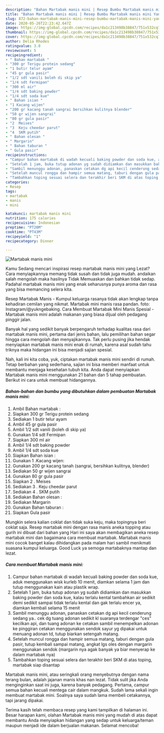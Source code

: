 ```yaml
---
description: "Bahan Martabak manis mini | Resep Bumbu Martabak manis mini Yang Menggugah Selera"
title: "Bahan Martabak manis mini | Resep Bumbu Martabak manis mini Yang Menggugah Selera"
slug: 872-bahan-martabak-manis-mini-resep-bumbu-martabak-manis-mini-yang-menggugah-selera
date: 2020-05-26T22:23:42.647Z
image: https://img-global.cpcdn.com/recipes/da1c213498b38847/751x532cq70/martabak-manis-mini-foto-resep-utama.jpg
thumbnail: https://img-global.cpcdn.com/recipes/da1c213498b38847/751x532cq70/martabak-manis-mini-foto-resep-utama.jpg
cover: https://img-global.cpcdn.com/recipes/da1c213498b38847/751x532cq70/martabak-manis-mini-foto-resep-utama.jpg
author: Delia Rhodes
ratingvalue: 3.8
reviewcount: 5
recipeingredient:
- " Bahan martabak "
- "300 gr Terigu protein sedang"
- "1 butir telur ayam"
- "45 gr gula pasir"
- "1/2 sdt vanili boleh di skip ya"
- "1/4 sdt Fermipan"
- "300 ml air"
- "1/4 sdt baking powder"
- "1/4 sdt soda kue"
- " Bahan isian "
- "1 Kacang wijen"
- "200 gr kacang tanah sangrai bersihkan kulitnya blender"
- "50 gr wijen sangrai"
- "80 gr gula pasir"
- "2  Meises"
- "3  Keju cheedar parut"
- "4  SKM putih"
- " Bahan olesan "
- " Margarin"
- " Bahan taburan "
- " Gula pasir"
recipeinstructions:
- "Campur bahan martabak di wadah kecuali baking powder dan soda kue, aduk menggunakan wisk kurleb 10 menit, diamkan selama 1 jam dan tutup menggunakan kain atau plastik wrap."
- "Setelah 1 jam, buka tutup adonan yg sudah didiamkan dan masukkan baking powder dan soda kue, kalau terlalu kental tambahkan air sedikit demi sedikit sampai tidak terlalu kental dan gak terlalu encer ya, diamkan kembali selama 15 menit"
- "Sambil menunggu adonan, panaskan cetakan dg api kecil cenderung sedang ya.. cek dg tuang adonan sedikit kl suaranya terdengar &#34;ces&#34; kecilkan api, dan tuang adonan ke cetakan sambil menempelkan adonan ke pinggiran cetakan menggunakan sendok sayur yg dipakai untuk menuang adonan td, tutup biarkan setengah matang."
- "Setelah muncul rongga dan hampir semua matang, taburi dengan gula pasir, tutup kembali sampai matang, angkat lgs oles dengan margarin menggunakan sendok (margarin nya agak banyak ya biar menyerap ke dalam martabak nya)"
- "Tambahkan toping sesuai selera dan terakhir beri SKM di atas toping, martabak siap disantap"
categories:
- Resep
tags:
- martabak
- manis
- mini

katakunci: martabak manis mini 
nutrition: 175 calories
recipecuisine: Indonesian
preptime: "PT20M"
cooktime: "PT43M"
recipeyield: "1"
recipecategory: Dinner

---
```



![Martabak manis mini](https://img-global.cpcdn.com/recipes/da1c213498b38847/751x532cq70/martabak-manis-mini-foto-resep-utama.jpg)

Kamu Sedang mencari inspirasi resep martabak manis mini yang Lezat? Cara menyiapkannya memang tidak susah dan tidak juga mudah. andaikan salah mengolah maka hasilnya Tidak Memuaskan dan bahkan tidak sedap. Padahal martabak manis mini yang enak seharusnya punya aroma dan rasa yang bisa memancing selera kita.

Resep Martabak Manis - Kumpul keluarga rasanya tidak akan lengkap tanpa kehadiran cemilan yang nikmat. Martabak mini manis rasa pandan. foto: Instagram/@yukngebaking. Cara Membuat Martabak Mini Manis Spesial - Martabak manis mini adalah makanan yang biasa dijual oleh pedagang pinggir jalan.

Banyak hal yang sedikit banyak berpengaruh terhadap kualitas rasa dari martabak manis mini, pertama dari jenis bahan, lalu pemilihan bahan segar hingga cara mengolah dan menyajikannya. Tak perlu pusing jika hendak menyiapkan martabak manis mini enak di rumah, karena asal sudah tahu triknya maka hidangan ini bisa menjadi sajian spesial.


Nah, kali ini kita coba, yuk, ciptakan martabak manis mini sendiri di rumah. Tetap berbahan yang sederhana, sajian ini bisa memberi manfaat untuk membantu menjaga kesehatan tubuh kita. Anda dapat menyiapkan Martabak manis mini menggunakan 21 bahan dan 5 tahap pembuatan. Berikut ini cara untuk membuat hidangannya.

<!--inarticleads1-->

##### Bahan-bahan dan bumbu yang dibutuhkan dalam pembuatan Martabak manis mini:

1. Ambil  Bahan martabak :
1. Siapkan 300 gr Terigu protein sedang
1. Sediakan 1 butir telur ayam
1. Ambil 45 gr gula pasir
1. Ambil 1/2 sdt vanili (boleh di skip ya)
1. Gunakan 1/4 sdt Fermipan
1. Siapkan 300 ml air
1. Ambil 1/4 sdt baking powder
1. Ambil 1/4 sdt soda kue
1. Siapkan  Bahan isian :
1. Gunakan 1 .Kacang wijen:
1. Gunakan 200 gr kacang tanah (sangrai, bersihkan kulitnya, blender)
1. Sediakan 50 gr wijen sangrai
1. Gunakan 80 gr gula pasir
1. Siapkan 2 . Meises
1. Sediakan 3 . Keju cheedar parut
1. Sediakan 4 . SKM putih
1. Sediakan  Bahan olesan :
1. Sediakan  Margarin
1. Gunakan  Bahan taburan :
1. Siapkan  Gula pasir


Mungkin selera kalian coklat dan tidak suka keju, maka topingnya beri coklat saja. Resep martabak mini dengan rasa manis aneka topping atau gurih ini dibuat dari bahan yang Hari ini saya akan membagikan aneka resep martabak mini dan bagaimana cara membuat martabak. Martabak manis mini cocok banget kalau dihidangkan pada malam hari sambil menikmati suasana kumpul keluarga. Good Luck ya semoga martabaknya mantap dan lezat. 

<!--inarticleads2-->

##### Cara membuat Martabak manis mini:

1. Campur bahan martabak di wadah kecuali baking powder dan soda kue, aduk menggunakan wisk kurleb 10 menit, diamkan selama 1 jam dan tutup menggunakan kain atau plastik wrap.
1. Setelah 1 jam, buka tutup adonan yg sudah didiamkan dan masukkan baking powder dan soda kue, kalau terlalu kental tambahkan air sedikit demi sedikit sampai tidak terlalu kental dan gak terlalu encer ya, diamkan kembali selama 15 menit
1. Sambil menunggu adonan, panaskan cetakan dg api kecil cenderung sedang ya.. cek dg tuang adonan sedikit kl suaranya terdengar &#34;ces&#34; kecilkan api, dan tuang adonan ke cetakan sambil menempelkan adonan ke pinggiran cetakan menggunakan sendok sayur yg dipakai untuk menuang adonan td, tutup biarkan setengah matang.
1. Setelah muncul rongga dan hampir semua matang, taburi dengan gula pasir, tutup kembali sampai matang, angkat lgs oles dengan margarin menggunakan sendok (margarin nya agak banyak ya biar menyerap ke dalam martabak nya)
1. Tambahkan toping sesuai selera dan terakhir beri SKM di atas toping, martabak siap disantap


Martabak manis mini, atau seringkali orang menyebutnya dengan nama terang bulan, adalah jajanan manis khas nan lezat. Tidak sulit jika Anda menginginkan saat ini juga, karena banyak pedagang. Pertama, campur semua bahan kecuali mentega cair dalam mangkuk. Sudah lama sekali ingin membuat martabak mini. Soalnya saya sudah lama membeli cetakannya, tapi jarang dipakai. 

Terima kasih telah membaca resep yang kami tampilkan di halaman ini. Besar harapan kami, olahan Martabak manis mini yang mudah di atas dapat membantu Anda menyiapkan hidangan yang sedap untuk keluarga/teman maupun menjadi ide dalam berjualan makanan. Selamat mencoba!
